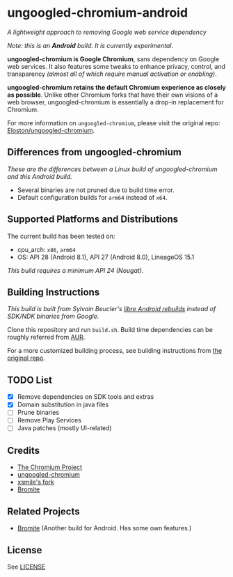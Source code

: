 # ungoogled-chromium-android

*A lightweight approach to removing Google web service dependency*

*Note: this is an **Android** build. It is currently experimental.*

**ungoogled-chromium is Google Chromium**, sans dependency on Google web services. It also features some tweaks to enhance privacy, control, and transparency *(almost all of which require manual activation or enabling)*.

**ungoogled-chromium retains the default Chromium experience as closely as possible**. Unlike other Chromium forks that have their own visions of a web browser, ungoogled-chromium is essentially a drop-in replacement for Chromium.

For more information on `ungoogled-chromium`, please visit the original repo: [Eloston/ungoogled-chromium](https://github.com/Eloston/ungoogled-chromium).

## Differences from ungoogled-chromium

*These are the differences between a Linux build of ungoogled-chromium and this Android build.*

* Several binaries are not pruned due to build time error.
* Default configuration builds for `arm64` instead of `x64`.

## Supported Platforms and Distributions

The current build has been tested on:
* cpu_arch: `x86`, `arm64`
* OS: API 28 (Android 8.1), API 27 (Android 8.0), LineageOS 15.1

*This build requires a minimum API 24 (Nougat).*

## Building Instructions
*This build is built from Sylvain Beucler's [libre Android rebuilds](http://android-rebuilds.beuc.net/) instead of SDK/NDK binaries from Google.*

Clone this repository and run `build.sh`. Build time dependencies can be roughly referred from [AUR](https://aur.archlinux.org/packages/ungoogled-chromium/).

For a more customized building process, see building instructions from [the original repo](https://github.com/Eloston/ungoogled-chromium/blob/master/docs/building.md).

## TODO List
- [x] Remove dependencies on SDK tools and extras
- [x] Domain substitution in java files
- [ ] Prune binaries
- [ ] Remove Play Services
- [ ] Java patches (mostly UI-related)

## Credits

* [The Chromium Project](//www.chromium.org/)
* [ungoogled-chromium](//github.com/Eloston/ungoogled-chromium)
* [xsmile's fork](//github.com/xsmile/ungoogled-chromium/tree/android)
* [Bromite](//github.com/bromite/bromite)

## Related Projects

* [Bromite](//github.com/bromite/bromite) (Another build for Android. Has some own features.)

## License

See [LICENSE](LICENSE)